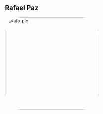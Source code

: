 ## Rafael Paz
<img align="center" alt="Rafa-pic" height="300" style="border-radius:50px;" src="https://data.whicdn.com/images/358797724/original.gif?t=1633232146">
